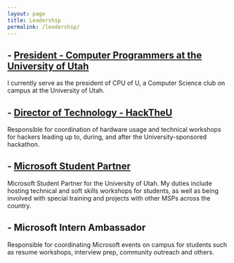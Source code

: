 ```yaml
---
layout: page
title: Leadership
permalink: /leadership/
---
```

## - [President - Computer Programmers at the University of Utah](http://www.cpuofu.com/Tanner/)
  I currently serve as the president of CPU of U, a Computer Science club on campus at the University of Utah.
## - [Director of Technology - HackTheU](http://hacktheu.com/)
  Responsible for coordination of hardware usage and technical workshops for hackers leading up to, during, and after the University-sponsored hackathon.
## - [Microsoft Student Partner](https://www.facebook.com/groups/UtesMSP/)
  Microsoft Student Partner for the University of Utah. My duties include hosting technical and soft skills workshops for students, as well as being involved with special training and projects with other MSPs across the country.
## - Microsoft Intern Ambassador
  Responsible for coordinating Microsoft events on campus for students such as resume workshops, interview prep, community outreach and others.
